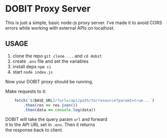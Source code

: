 # DOBIT Proxy Server

This is just a simple, basic node-js proxy server. 
I've made it to avoid CORS errors while working 
with external APIs on localhost.

## USAGE

1. clone the repo `git clone ...` and `cd dobit`
2. create `.env` file and set the variables
3. install deps `npm ci`
4. start `node index.js`
  
Now your DOBIT proxy should be running.
  
Make requests to it:

```js
    fetch(`${BASE_URL}/?url=/api/path/to/resource?param1=true...`)
        .then(res => res.json())
        .then(data => console.log(data))
```

DOBIT will take the query param `url` and forward  
it to the API URL set in `.env`. Then it returns  
the response back to client.